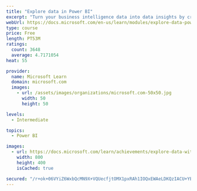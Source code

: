 ```yaml
---
title: "Explore data in Power BI"
excerpt: "Turn your business intelligence data into data insights by creating and configuring Power BI dashboards."
webUrl: https://docs.microsoft.com/en-us/learn/modules/explore-data-power-bi/
type: course
price: Free
length: PT53M
ratings:
  count: 3648
  average: 4.7171054
heat: 55

provider:
  name: Microsoft Learn
  domain: microsoft.com
  images:
    - url: /assets/images/organizations/microsoft.com-50x50.jpg
      width: 50
      height: 50

levels:
  - Intermediate

topics:
  - Power BI

images:
  - url: https://docs.microsoft.com/learn/achievements/explore-data-with-power-bi-desktop-social.png
    width: 800
    height: 400
    isCached: true

secured: "/r+ok+06VYiZ6WxbQcMN9X+VQUecfjtOMX1pxRAh1IOQxEWAeLDKQzIACU+YE0an1DTdPHwszj+95ND6wrra0BBtrS6jRfSA1TDxjryXCpvC6J+WaLOqgvTJrJ0CM4r1ge3LAe8ChYsEZw5MJP72F3WGA1lFvzHRgZyn8iWXTLje3RVQXkLcHnUCy/XjD5mpE1sgDi9LBUYFx7hedefdvBQlsgDHfdvmZ8ak7vizesKMX579RqFz9TIFu02Wx4FhqNN6PRUPL9gxAfTPHw8zb3OZTdMSA7LuYcTGANzP4ZG6ZUBzydcu75t4LJDxWNg9XWK3rMgK4CJyUjIAZ1oYlVO2cA9sHqPmCJL+6VAWhrs8gWeWM2VCPfRMhuTXM363WAEb2dij4W40UjpWxJwIF2JFDfZgbXcWa7QusjiadC8=;GzG4mf2sdYwFUYxU0vlB0Q=="
---
```


